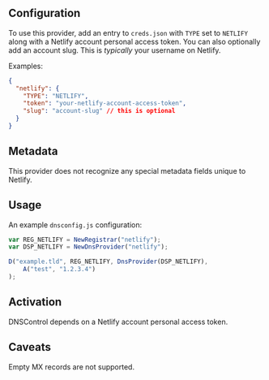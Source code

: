 ## Configuration

To use this provider, add an entry to `creds.json` with `TYPE` set to `NETLIFY`
along with a Netlify account personal access token. You can also optionally add an
account slug. This is _typically_ your username on Netlify.

Examples:

```json
{
  "netlify": {
    "TYPE": "NETLIFY",
    "token": "your-netlify-account-access-token",
    "slug": "account-slug" // this is optional
  }
}
```

## Metadata
This provider does not recognize any special metadata fields unique to Netlify.

## Usage
An example `dnsconfig.js` configuration:

```javascript
var REG_NETLIFY = NewRegistrar("netlify");
var DSP_NETLIFY = NewDnsProvider("netlify");

D("example.tld", REG_NETLIFY, DnsProvider(DSP_NETLIFY),
    A("test", "1.2.3.4")
);
```

## Activation
DNSControl depends on a Netlify account personal access token.

## Caveats
Empty MX records are not supported.


